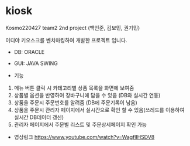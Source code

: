 # kiosk
Kosmo220427 team2 2nd project (백인준, 김보민, 권기민)

이디야 키오스크를 벤치마킹하여 개발한 프로젝트 입니다.

- DB: ORACLE
- GUI: JAVA SWING

- 기능
1) 메뉴 버튼 클릭 시 카테고리별 상품 목록을 화면에 보여줌
2) 상품별 옵션을 반영하여 장바구니에 담을 수 있음 (DB와 실시간 연동)
3) 상품을 주문시 주문번호를 알려줌 (DB에 주문기록이 남음)
4) 상품을 주문시 관리자 페이지에서 실시간으로 확인 할 수 있음(쓰레드를 이용하여 실시간 DB데이터 갱신)
5) 관리자 페이지에서 주문별 리스트 및 주문상세페이지 확인 가능

- 영상링크
https://www.youtube.com/watch?v=WagfllHSDV8
